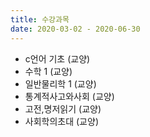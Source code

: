 ```yaml
---
title: 수강과목
date: 2020-03-02 - 2020-06-30
---
```


- c언어 기초 (교양)
- 수학 1 (교양)
- 일반물리학 1 (교양)
- 통계적사고와사회 (교양)
- 고전,명저읽기 (교양)
- 사회학의초대 (교양)